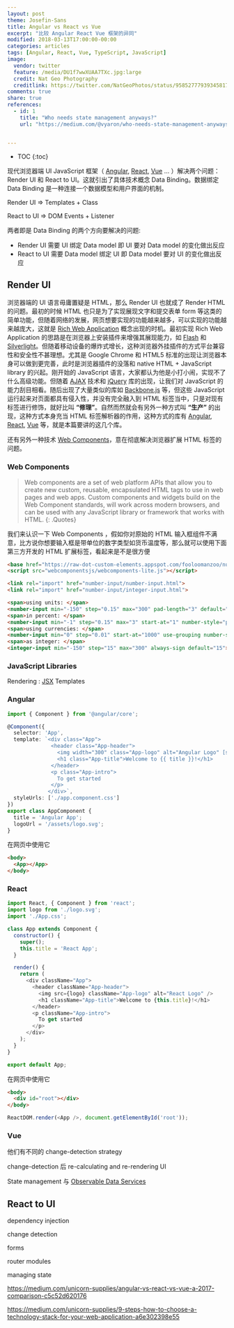 ```yaml
---
layout: post
theme: Josefin-Sans
title: Angular vs React vs Vue
excerpt: "比较 Angular React Vue 框架的异同"
modified: 2018-03-13T17:00:00-00:00
categories: articles
tags: [Angular, React, Vue, TypeScript, JavaScript]
image:
  vendor: twitter
  feature: /media/DU1f7wwXUAA7TXc.jpg:large
  credit: Nat Geo Photography‏
  creditlink: https://twitter.com/NatGeoPhotos/status/958527779393458178
comments: true
share: true
references:
  - id: 1
    title: "Who needs state management anyways?"
    url: "https://medium.com/@vyaron/who-needs-state-management-anyways-55e6d1c74239"


---
```


* TOC
{:toc}

现代浏览器端 UI JavaScript 框架（ [Angular][angular], [React][reactjs], [Vue][vuejs] ... ）解决两个问题：Render UI 和 React to UI。这就引出了具体技术概念 Data Binding。数据绑定 Data Binding 是一种连接一个数据模型和用户界面的机制。

Render UI => Templates + Class

React to UI => DOM Events + Listener

两者即是 Data Binding 的两个方向要解决的问题:
* Render UI 需要 UI 绑定 Data model 即 UI 要对 Data model 的变化做出反应
* React to UI 需要 Data model 绑定 UI 即 Data model 要对 UI 的变化做出反应

## Render UI
浏览器端的 UI 语言毋庸置疑是 HTML，那么 Render UI 也就成了 Render HTML 的问题。最初的时候 HTML 也只是为了实现展现文字和提交表单 form 等这类的简单功能，但随着网络的发展，网页想要实现的功能越来越多，可以实现的功能越来越庞大，这就是 [Rich Web Application][rich-web-application] 概念出现的时机。最初实现 Rich Web Application 的思路是在浏览器上安装插件来增强其展现能力，如 [Flash][flashplayer] 和 [Silverlight][silverlight]。但随着移动设备的爆炸式增长，这种浏览器外挂插件的方式平台兼容性和安全性不甚理想。尤其是 Google Chrome 和 HTML5 标准的出现让浏览器本身可以做到更完善，此时是浏览器插件的没落和 native HTML + JavaScript library 的兴起。刚开始的 JavaScript 语言，大家都认为他是小打小闹，实现不了什么高级功能。但随着 [AJAX][Ajax] 技术和 [jQuery][jquery] 库的出现，让我们对 JavaScript 的能力刮目相看。随后出现了大量类似的库如 [Backbone.js][backbonejs] 等，但这些 JavaScript 运行起来对页面都具有侵入性，并没有完全融入到 HTML 标签当中，只是对现有标签进行修饰，就好比叫 **“修理”**。自然而然就会有另外一种方式叫 **“生产”** 的出现，这种方式本身充当 HTML 标签解析器的作用，这种方式的库有 [Angular][angular], [React][reactjs], [Vue][vuejs] 等，就是本篇要讲的这几个库。

还有另外一种技术 [Web Components][webcomponents]，意在彻底解决浏览器扩展 HTML 标签的问题。

### Web Components

> Web components are a set of web platform APIs that allow you to create new custom, reusable, encapsulated HTML tags to use in web pages and web apps. Custom components and widgets build on the Web Component standards, will work across modern browsers, and can be used with any JavaScript library or framework that works with HTML.
{: .Quotes}

我们来认识一下 Web Components ，假如你对原始的 HTML 输入框组件不满意，比方说你想要输入框是带单位的数字类型如货币温度等，那么就可以使用下面第三方开发的 HTML 扩展标签，看起来是不是很方便

```html
<base href="https://raw-dot-custom-elements.appspot.com/fooloomanzoo/number-input/2.2.0/">
<script src="webcomponentsjs/webcomponents-lite.js"></script>

<link rel="import" href="number-input/number-input.html">
<link rel="import" href="number-input/integer-input.html">

<span>using units: </span>
<number-input min="-150" step="0.15" max="300" pad-length="3" default="15" unit="°C"></number-input><br>
<span>in percent: </span>
<number-input min="-1" step="0.15" max="3" start-at="1" number-style="percent"></number-input><br>
<span>using currencies: </span>
<number-input min="0" step="0.01" start-at="1000" use-grouping number-style="currency" currency="EUR"></number-input><br>
<span>as integer: </span>
<integer-input min="-150" step="15" max="300" always-sign default="15"></integer-input>
```

### JavaScript Libraries

Rendering :
[JSX](https://reactjs.org/docs/jsx-in-depth.html)
Templates

### Angular

```typescript
import { Component } from '@angular/core';

@Component({
  selector: 'App',
  template: `<div class="App">
              <header class="App-header">
                <img width="300" class="App-logo" alt="Angular Logo" [src]="logoUrl">
                <h1 class="App-title">Welcome to {{ title }}!</h1>
              </header>
              <p class="App-intro">
                To get started
              </p>
             </div>`,
  styleUrls: ['./app.component.css']
})
export class AppComponent {
  title = 'Angular App';
  logoUrl = '/assets/logo.svg';
}
```

在网页中使用它
```html
<body>
  <App></App>
</body>
```


### React

```javascript
import React, { Component } from 'react';
import logo from './logo.svg';
import './App.css';

class App extends Component {
  constructor() {
    super();
    this.title = 'React App';
  }

  render() {
    return (
      <div className="App">
        <header className="App-header">
          <img src={logo} className="App-logo" alt="React Logo" />
          <h1 className="App-title">Welcome to {this.title}!</h1>
        </header>
        <p className="App-intro">
          To get started
        </p>
      </div>
    );
  }
}

export default App;
```

在网页中使用它
```html
<body>
  <div id="root"></div>
</body>
```

```javascript
ReactDOM.render(<App />, document.getElementById('root'));
```


### Vue

他们有不同的 change-detection strategy

change-detection 后 re-calculating and re-rendering UI

State management 与 [Observable Data Services](http://blog.angular-university.io/how-to-build-angular2-apps-using-rxjs-observable-data-services-pitfalls-to-avoid/)

## React to UI


dependency injection

change detection

forms

router modules

managing state



https://medium.com/unicorn-supplies/angular-vs-react-vs-vue-a-2017-comparison-c5c52d620176

https://medium.com/unicorn-supplies/9-steps-how-to-choose-a-technology-stack-for-your-web-application-a6e302398e55


[angular]:https://angular.io
[reactjs]:https://reactjs.org/
[vuejs]:https://vuejs.org/
[jquery]:https://jquery.com/
[backbonejs]:http://backbonejs.org/

[webcomponents]:https://www.webcomponents.org/

[Ajax]:https://en.wikipedia.org/wiki/Ajax_(programming)
[rich-web-application]:https://stackoverflow.com/questions/2055430/list-of-rich-web-application-technologies
[silverlight]:https://www.microsoft.com/silverlight/
[flashplayer]:https://www.adobe.com/cn/products/flashplayer.html
